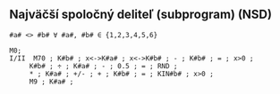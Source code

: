 ## Najväčší spoločný deliteľ (subprogram) (NSD)

`#a# <> #b# ∀ #a#, #b# ∈ {1,2,3,4,5,6}`

```
M0;
I/II  M70 ; K#b# ; x<->K#a# ; x<->K#b# ; - ; K#b# ; = ; x>0 ;
     K#b# ; ÷ ; K#a# ; - ; 0.5 ; = ; RND ;
     * ; K#a# ; +/- ; + ; K#b# ; = ; KIN#b# ; x>0 ;
     M9 ; K#a# ;
```
